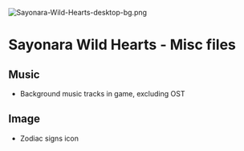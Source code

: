 ![Sayonara-Wild-Hearts-desktop-bg.png](Sayonara-Wild-Hearts-desktop-bg.png)

# Sayonara Wild Hearts - Misc files

## Music

- Background music tracks in game, excluding OST

## Image

- Zodiac signs icon
